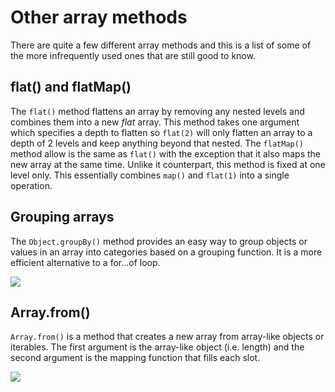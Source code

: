 # Other array methods

There are quite a few different array methods and this is a list of some of the more infrequently used ones that are still good to know.

## flat() and flatMap()

The <code>flat()</code> method flattens an array by removing any nested levels and combines them into a new <i>flat</i> array. This method takes one argument which specifies a depth to flatten so <code>flat(2)</code> will only flatten an array to a depth of 2 levels and keep anything beyond that nested.
The <code>flatMap()</code> method allow is the same as <code>flat()</code> with the exception that it also maps the new array at the same time. Unlike it counterpart, this method is fixed at one level only. This essentially combines <code>map()</code> and <code>flat(1)</code> into a single operation.

## Grouping arrays

The <code>Object.groupBy()</code> method provides an easy way to group objects or values in an array into categories based on a grouping function. It is a more efficient alternative to a for...of loop.

![](/assets/group-by.png)

## Array.from()

<code>Array.from()</code> is a method that creates a new array from array-like objects or iterables. The first argument is the array-like object (i.e. length) and the second argument is the mapping function that fills each slot.

![](/assets/array-from-dice.png)
